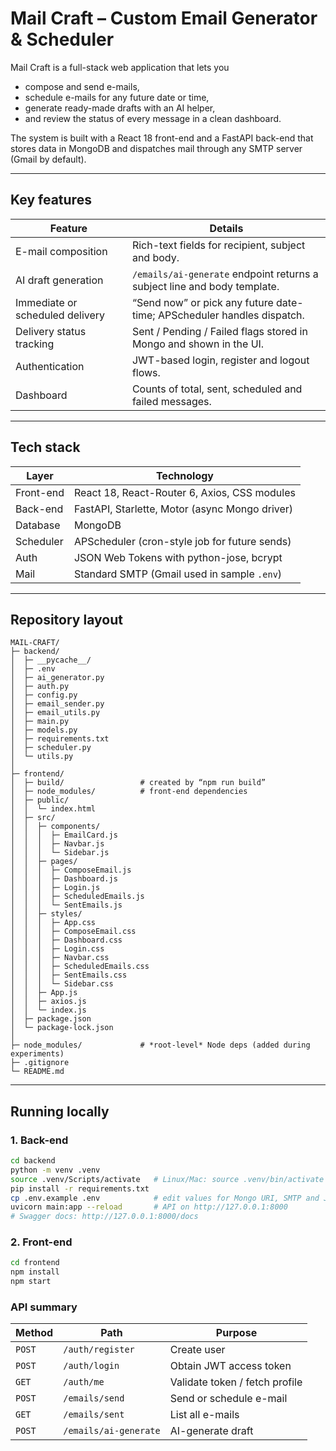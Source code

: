 # Mail Craft – Custom Email Generator & Scheduler

Mail Craft is a full-stack web application that lets you

* compose and send e-mails,
* schedule e-mails for any future date or time,
* generate ready-made drafts with an AI helper,
* and review the status of every message in a clean dashboard.

The system is built with a React 18 front-end and a FastAPI back-end that stores data in MongoDB and dispatches mail through any SMTP server (Gmail by default).

---

## Key features

| Feature                               | Details                                                                  |
|---------------------------------------|--------------------------------------------------------------------------|
| E-mail composition                    | Rich-text fields for recipient, subject and body.                        |
| AI draft generation                   | `/emails/ai-generate` endpoint returns a subject line and body template. |
| Immediate or scheduled delivery       | “Send now” or pick any future date-time; APScheduler handles dispatch.   |
| Delivery status tracking              | Sent / Pending / Failed flags stored in Mongo and shown in the UI.       |
| Authentication                        | JWT-based login, register and logout flows.                              |
| Dashboard                             | Counts of total, sent, scheduled and failed messages.                    |

---

## Tech stack

| Layer      | Technology                                 |
|------------|--------------------------------------------|
| Front-end  | React 18, React-Router 6, Axios, CSS modules |
| Back-end   | FastAPI, Starlette, Motor (async Mongo driver) |
| Database   | MongoDB                                    |
| Scheduler  | APScheduler (cron-style job for future sends) |
| Auth       | JSON Web Tokens with python-jose, bcrypt    |
| Mail       | Standard SMTP (Gmail used in sample `.env`) |

---

## Repository layout
```
MAIL-CRAFT/
├─ backend/
│  ├─ __pycache__/
│  ├─ .env
│  ├─ ai_generator.py
│  ├─ auth.py
│  ├─ config.py
│  ├─ email_sender.py
│  ├─ email_utils.py
│  ├─ main.py
│  ├─ models.py
│  ├─ requirements.txt
│  ├─ scheduler.py
│  └─ utils.py
│
├─ frontend/
│  ├─ build/                 # created by “npm run build”
│  ├─ node_modules/          # front-end dependencies
│  ├─ public/
│  │  └─ index.html
│  ├─ src/
│  │  ├─ components/
│  │  │  ├─ EmailCard.js
│  │  │  ├─ Navbar.js
│  │  │  └─ Sidebar.js
│  │  ├─ pages/
│  │  │  ├─ ComposeEmail.js
│  │  │  ├─ Dashboard.js
│  │  │  ├─ Login.js
│  │  │  ├─ ScheduledEmails.js
│  │  │  └─ SentEmails.js
│  │  ├─ styles/
│  │  │  ├─ App.css
│  │  │  ├─ ComposeEmail.css
│  │  │  ├─ Dashboard.css
│  │  │  ├─ Login.css
│  │  │  ├─ Navbar.css
│  │  │  ├─ ScheduledEmails.css
│  │  │  ├─ SentEmails.css
│  │  │  └─ Sidebar.css
│  │  ├─ App.js
│  │  ├─ axios.js
│  │  └─ index.js
│  ├─ package.json
│  └─ package-lock.json
│
├─ node_modules/             # *root-level* Node deps (added during experiments)
├─ .gitignore             
└─ README.md         
```


---

## Running locally

### 1. Back-end

```bash
cd backend
python -m venv .venv
source .venv/Scripts/activate   # Linux/Mac: source .venv/bin/activate
pip install -r requirements.txt
cp .env.example .env            # edit values for Mongo URI, SMTP and JWT secret
uvicorn main:app --reload       # API on http://127.0.0.1:8000
# Swagger docs: http://127.0.0.1:8000/docs
```
### 2. Front-end  

```bash
cd frontend
npm install
npm start
```

### API summary

| Method | Path                 | Purpose                         |
| ------ | -------------------- | ------------------------------ |
| `POST` | `/auth/register`     | Create user                    |
| `POST` | `/auth/login`        | Obtain JWT access token        |
| `GET`  | `/auth/me`           | Validate token / fetch profile |
| `POST` | `/emails/send`       | Send or schedule e-mail        |
| `GET`  | `/emails/sent`       | List all e-mails               |
| `POST` | `/emails/ai-generate`| AI-generate draft              |

